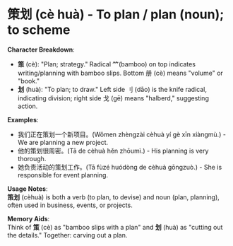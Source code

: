 # **策划 (cè huà) - To plan / plan (noun); to scheme**

**Character Breakdown**:  
- **策** (cè): "Plan; strategy." Radical ⺮(bamboo) on top indicates writing/planning with bamboo slips. Bottom 册 (cè) means "volume" or "book."  
- **划** (huà): "To plan; to draw." Left side 刂 (dāo) is the knife radical, indicating division; right side 戈 (gē) means "halberd," suggesting action.

**Examples**:  
- 我们正在策划一个新项目。(Wǒmen zhèngzài cèhuà yí gè xīn xiàngmù.) - We are planning a new project.  
- 他的策划很周密。(Tā de cèhuà hěn zhōumì.) - His planning is very thorough.  
- 她负责活动的策划工作。(Tā fùzé huódòng de cèhuà gōngzuò.) - She is responsible for event planning.

**Usage Notes**:  
**策划** (cèhuà) is both a verb (to plan, to devise) and noun (plan, planning), often used in business, events, or projects.

**Memory Aids**:  
Think of **策** (cè) as "bamboo slips with a plan" and **划** (huà) as "cutting out the details." Together: carving out a plan.